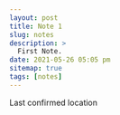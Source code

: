 ```yaml
---
layout: post
title: Note 1
slug: notes
description: >
  First Note.
date: 2021-05-26 05:05 pm
sitemap: true
tags: [notes]
---
```


Last confirmed location
